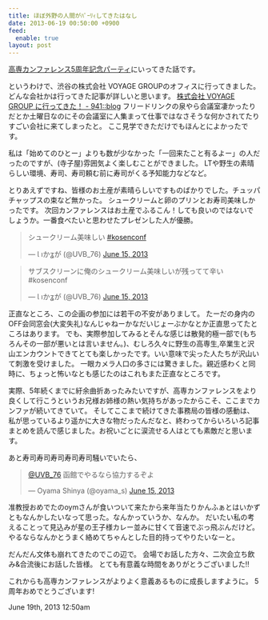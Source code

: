 ```yaml
---
title: ほぼ外野の人間がﾊﾟｰﾘｨしてきたはなし
date: 2013-06-19 00:50:00 +0900
feed:
  enable: true
layout: post
---
```

<p>      <a href="http://kosenconf.github.io/5th-anniversary/" target="_blank">高専カンファレンス5周年記念パーティ</a>にいってきた話です。    </p>    <p>      というわけで、渋谷の株式会社 VOYAGE GROUPのオフィスに行ってきました。      どんな会社かは行ってきた記事が詳しいと思います。      <a href="http://blog.kushii.net/archives/1675844.html" target="_blank">株式会社 VOYAGE GROUP に行ってきた！ - 941::blog</a>      フリードリンクの泉やら会議室凄かったりだとか土曜日なのにその会議室に人集まって仕事ではなさそうな何かされてたりすごい会社に来てしまったと。      ここ見学できただけでもほんとによかったです。    </p>    <p>      私は「始めてのひとー」よりも数が少なかった「一回来たこと有るよー」の人だったのですが、(寺子屋)雰囲気よく楽しむことができました。      LTや野生の素晴らしい環境、寿司、寿司頼む前に寿司がくる予知能力などなど。    </p>    <p>      とりあえずですね、皆様のお土産が素晴らしいですものばかりでした。チュッパチャップスの束など無かった。      シュークリームと卵のプリンとお寿司美味しかったです。      次回カンファレンスはお土産でふるこん！しても良いのではないでしょうか。一番食べたいと思わせたプレゼンした人が優勝。    </p>    <blockquote class="twitter-tweet">      <p>        シュークリーム美味しい        <a href="https://twitter.com/search?q=%23kosenconf&amp;src=hash" target="_blank">#kosenconf</a>      </p>      — Ɩ ıかʓが (@UVB_76)      <a href="https://twitter.com/UVB_76/statuses/345807068982304768" target="_blank">June 15, 2013</a>    </blockquote>    <script async src="//platform.twitter.com/widgets.js" charset="utf-8"></script>    <blockquote class="twitter-tweet">      <p>サブスクリーンに俺のシュークリーム美味しいが残ってて辛い#kosenconf</p>      — Ɩ ıかʓが (@UVB_76)      <a href="https://twitter.com/UVB_76/statuses/345808609428504577" target="_blank">June 15, 2013</a>    </blockquote>    <script async src="//platform.twitter.com/widgets.js" charset="utf-8"></script>    <p>      正直なところ、この企画の参加には若干の不安がありまして。      たーだの身内のOFF会同窓会(大変失礼)なんじゃねーかなだいじょーぶかなとか正直思ってたところはあります。      でも、実際参加してみるとそんな感じは散発的極一部で(もちろんその一部が悪いとは言いません。)、むしろ久々に野生の高専生,卒業生と沢山エンカウントできてとても楽しかったです。いい意味で尖った人たちが沢山いて刺激を受けました。      一眼カメラ人口の多さには驚きました。親近感わくと同時に、ちょっと怖いなとも感じたのはこれもまた正直なところです。    </p>    <p>      実際、5年続くまでに紆余曲折あったみたいですが、高専カンファレンスをより良くして行こうというお兄様お姉様の熱い気持ちがあったからこそ、ここまでカンファが続いてきていて。      そしてここまで続けてきた事務局の皆様の感動は、私が思っているより遥かに大きな物だったんだなと、終わってからいろいろ記事まとめを読んで感じました。お祝いごとに涙流せる人はとても素敵だと思います。    </p>    <p>あと寿司寿司寿司寿司寿司騒いでいたら、</p>    <blockquote class="twitter-tweet">      <p>        <a href="https://twitter.com/UVB_76" target="_blank">@UVB_76</a>        函館でやるなら協力するぞよ      </p>      — Oyama Shinya (@oyama_s)      <a href="https://twitter.com/oyama_s/statuses/345803386911858689" target="_blank">June 15, 2013</a>    </blockquote>    <p>      <script async src="//platform.twitter.com/widgets.js" charset="utf-8"></script>      准教授おめでたのoymさんが食いついて来たから来年当たりかんふぁとはいかずともなんかしたいなって思った。なんかっていうか、なんか。      だいたい私の考えることって見込みが星の王子様カレー並みに甘くて音速でぶっ飛ぶんだけど。      やるならなんかとうまく絡めてちゃんとした目的持ってやりたいなーと。    </p>    <p>      だんだん文体も崩れてきたのでこの辺で。      会場でお話した方々、二次会立ち飲み&amp;合流後にお話した皆様。      とても有意義な時間をありがとうございました!!    </p>    <p>      これからも高専カンファレンスがよりよく意義あるものに成長しますように。      5周年おめでとうございます!    </p>    <div id="footer">      <span id="timestamp"> June 19th, 2013 12:50am </span>    </div>
